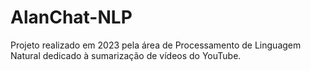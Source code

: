 # AlanChat-NLP
Projeto realizado em 2023 pela área de Processamento de Linguagem Natural dedicado à sumarização de vídeos do YouTube.
